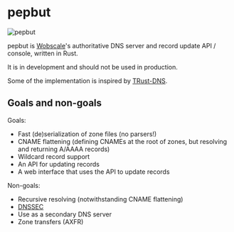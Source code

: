 # pepbut

![pepbut](https://user-images.githubusercontent.com/52814/36644695-048da318-1a13-11e8-9dd2-5869434e62b8.gif)

pepbut is [Wobscale](https://github.com/wobscale)'s authoritative DNS server and record update API / console, written in Rust.

It is in development and should not be used in production.

Some of the implementation is inspired by [TRust-DNS](https://github.com/bluejekyll/trust-dns).

## Goals and non-goals

Goals:

* Fast (de)serialization of zone files (no parsers!)
* CNAME flattening (defining CNAMEs at the root of zones, but resolving and returning A/AAAA records)
* Wildcard record support
* An API for updating records
* A web interface that uses the API to update records

Non-goals:

* Recursive resolving (notwithstanding CNAME flattening)
* [DNSSEC](https://sockpuppet.org/blog/2015/01/15/against-dnssec/)
* Use as a secondary DNS server
* Zone transfers (AXFR)
